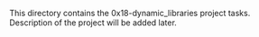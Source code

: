 This directory contains the 0x18-dynamic_libraries project tasks.
Description of the project will be added later.
